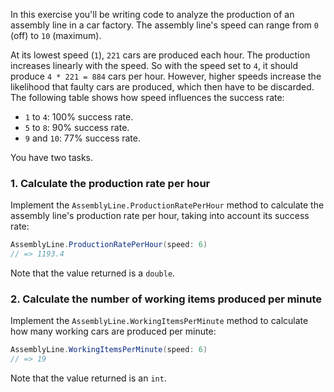 In this exercise you'll be writing code to analyze the production of an assembly line in a car factory. The assembly line's speed can range from `0` (off) to `10` (maximum).

At its lowest speed (`1`), `221` cars are produced each hour. The production increases linearly with the speed. So with the speed set to `4`, it should produce `4 * 221 = 884` cars per hour. However, higher speeds increase the likelihood that faulty cars are produced, which then have to be discarded. The following table shows how speed influences the success rate:

- `1` to `4`: 100% success rate.
- `5` to `8`: 90% success rate.
- `9` and `10`: 77% success rate.

You have two tasks.

### 1. Calculate the production rate per hour

Implement the `AssemblyLine.ProductionRatePerHour` method to calculate the assembly line's production rate per hour, taking into account its success rate:

```csharp
AssemblyLine.ProductionRatePerHour(speed: 6)
// => 1193.4
```

Note that the value returned is a `double`.

### 2. Calculate the number of working items produced per minute

Implement the `AssemblyLine.WorkingItemsPerMinute` method to calculate how many working cars are produced per minute:

```csharp
AssemblyLine.WorkingItemsPerMinute(speed: 6)
// => 19
```

Note that the value returned is an `int`.
